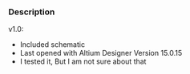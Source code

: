 ### Description

v1.0:
- Included schematic
- Last opened with Altium Designer Version 15.0.15
- I tested it, But I am not sure about that